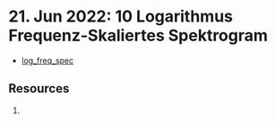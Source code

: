 #  21. Jun 2022: 10 Logarithmus Frequenz-Skaliertes Spektrogram

- [log_freq_spec](/topics/log_freq_spec.md)

## Resources
1. 